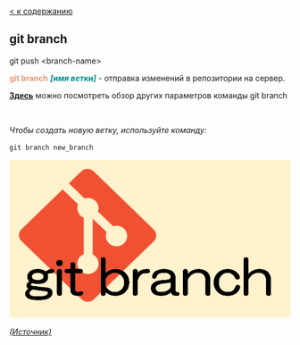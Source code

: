 [< к содержанию](README.md)

## git branch

git push \<branch-name>

<span style="color:#E9967A">**git branch**</span> <span style="color:#008B8B">***[имя ветки]</span>*** - отправка изменений в репозитории на сервер.

[**Здесь**](https://fig.io/manual/git/branch "https://fig.io/manual/git/branch") можно посмотреть обзор других параметров команды git branch

<br/>


_Чтобы создать новую ветку, используйте команду:_

```bash=
git branch new_branch
```

![git-config](assets/git-branch.png)

[_(Источник)_](https://snowsystem.net/git/git-command/git-branch/)
